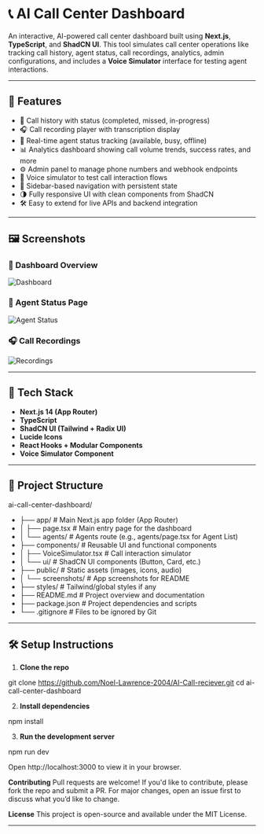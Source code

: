 # 📞 AI Call Center Dashboard

An interactive, AI-powered call center dashboard built using **Next.js**, **TypeScript**, and **ShadCN UI**. This tool simulates call center operations like tracking call history, agent status, call recordings, analytics, admin configurations, and includes a **Voice Simulator** interface for testing agent interactions.

---

## 🚀 Features

- 📜 Call history with status (completed, missed, in-progress)
- 🎧 Call recording player with transcription display
- 👥 Real-time agent status tracking (available, busy, offline)
- 📊 Analytics dashboard showing call volume trends, success rates, and more
- ⚙️ Admin panel to manage phone numbers and webhook endpoints
- 🔁 Voice simulator to test call interaction flows
- 🧭 Sidebar-based navigation with persistent state
- 🌗 Fully responsive UI with clean components from ShadCN
- 🛠️ Easy to extend for live APIs and backend integration

---

## 🖼️ Screenshots

### 📍 Dashboard Overview
![Dashboard](public/screenshots/dashboard.png)

### 👥 Agent Status Page
![Agent Status](public/screenshots/agent-status.png)

### 🎧 Call Recordings
![Recordings](public/screenshots/recordings.png)

---

## 🧱 Tech Stack

- **Next.js 14 (App Router)**
- **TypeScript**
- **ShadCN UI (Tailwind + Radix UI)**
- **Lucide Icons**
- **React Hooks + Modular Components**
- **Voice Simulator Component**

---

## 📁 Project Structure

ai-call-center-dashboard/
- ├── app/                    # Main Next.js app folder (App Router)
- │   ├── page.tsx            # Main entry page for the dashboard
- │   └── agents/             # Agents route (e.g., agents/page.tsx for Agent List)
- ├── components/             # Reusable UI and functional components
- │   ├── VoiceSimulator.tsx  # Call interaction simulator
- │   └── ui/                 # ShadCN UI components (Button, Card, etc.)
- ├── public/                 # Static assets (images, icons, audio)
- │   └── screenshots/        # App screenshots for README
- ├── styles/                 # Tailwind/global styles if any
- ├── README.md               # Project overview and documentation
- ├── package.json            # Project dependencies and scripts
- └── .gitignore              # Files to be ignored by Git

---

## 🛠️ Setup Instructions

1. **Clone the repo**

git clone https://github.com/Noel-Lawrence-2004/AI-Call-reciever.git
cd ai-call-center-dashboard

2. **Install dependencies**

npm install

3. **Run the development server**

npm run dev

Open http://localhost:3000 to view it in your browser.

**Contributing**
Pull requests are welcome! If you'd like to contribute, please fork the repo and submit a PR. For major changes, open an issue first to discuss what you’d like to change.

**License**
This project is open-source and available under the MIT License.

---

